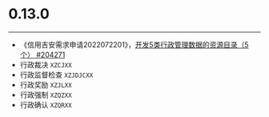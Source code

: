 # 0.13.0

---


* 《信用吉安需求申请2022072201》，[开发5类行政管理数据的资源目录（5个） #204271](http://redmine.qixinyun.com/issues/204271)
 * 行政裁决 `XZCJXX`
 * 行政监督检查 `XZJDJCXX`
 * 行政奖励 `XZJLXX`
 * 行政强制 `XZQZXX`
 * 行政确认 `XZQRXX`
